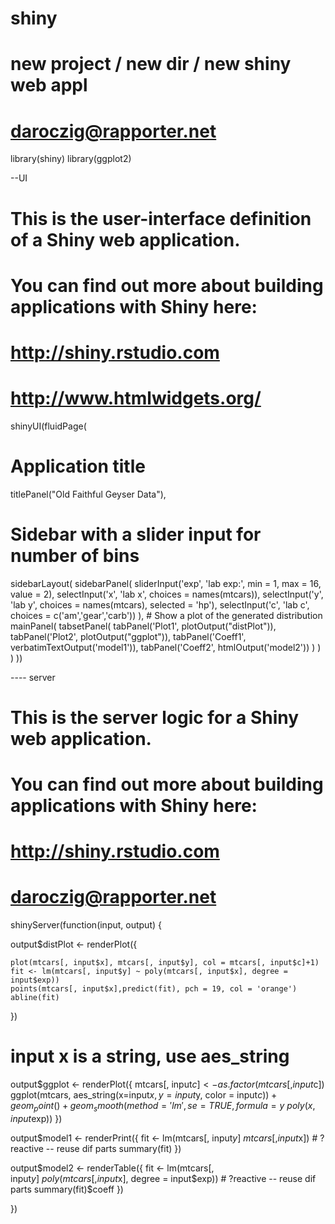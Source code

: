 # shiny
# new project / new dir / new shiny web appl
# daroczig@rapporter.net
library(shiny)
library(ggplot2)

--UI

# This is the user-interface definition of a Shiny web application.
# You can find out more about building applications with Shiny here:
#
# http://shiny.rstudio.com
# http://www.htmlwidgets.org/

shinyUI(fluidPage(

  # Application title
  titlePanel("Old Faithful Geyser Data"),

  # Sidebar with a slider input for number of bins
  sidebarLayout(
    sidebarPanel(
      sliderInput('exp',
                  'lab exp:',
                  min = 1,
                  max = 16,
                  value = 2),
    selectInput('x', 'lab x', choices = names(mtcars)),
    selectInput('y', 'lab y', choices = names(mtcars), selected = 'hp'),
    selectInput('c', 'lab c', choices = c('am','gear','carb'))
    ),
    # Show a plot of the generated distribution
    mainPanel(
      tabsetPanel(
        tabPanel('Plot1', plotOutput("distPlot")),
        tabPanel('Plot2', plotOutput("ggplot")),
        tabPanel('Coeff1', verbatimTextOutput('model1')),
        tabPanel('Coeff2', htmlOutput('model2'))
      )
    )
  )
))

---- server


# This is the server logic for a Shiny web application.
# You can find out more about building applications with Shiny here:
#
# http://shiny.rstudio.com
#
# daroczig@rapporter.net

shinyServer(function(input, output) {

  output$distPlot <- renderPlot({

    plot(mtcars[, input$x], mtcars[, input$y], col = mtcars[, input$c]+1)
    fit <- lm(mtcars[, input$y] ~ poly(mtcars[, input$x], degree = input$exp))
    points(mtcars[, input$x],predict(fit), pch = 19, col = 'orange')
    abline(fit)

  })
  
  # input x is a string, use aes_string
  output$ggplot <- renderPlot({
    mtcars[, input$c]<-as.factor(mtcars[, input$c])
    ggplot(mtcars, aes_string(x=input$x, y=input$y, color = input$c)) + geom_point()+
      geom_smooth(method='lm', 
                  se = TRUE, 
                  formula = y ~ poly(x,input$exp))
  })

  output$model1 <- renderPrint({
    fit <- lm(mtcars[, input$y] ~ mtcars[, input$x])
    # ?reactive -- reuse dif parts
    summary(fit)
  })

  output$model2 <- renderTable({
    fit <- lm(mtcars[, input$y] ~ poly(mtcars[, input$x], degree = input$exp))
    # ?reactive -- reuse dif parts
    summary(fit)$coeff
  })  

})


